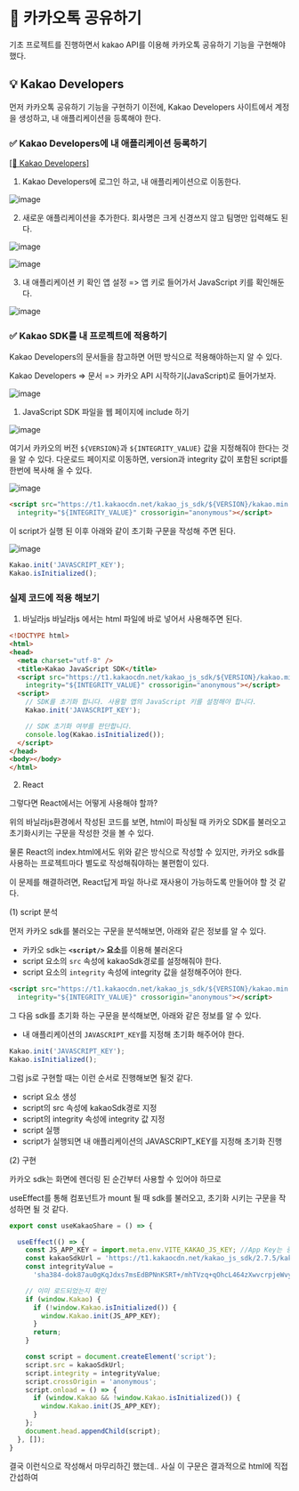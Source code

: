 # 📝 카카오톡 공유하기
기초 프로젝트를 진행하면서 kakao API를 이용해 카카오톡 공유하기 기능을 구현해야 했다.

## 💡 Kakao Developers
먼저 카카오톡 공유하기 기능을 구현하기 이전에, Kakao Developers 사이트에서 계정을 생성하고, 내 애플리케이션을 등록해야 한다.

### ✅ Kakao Developers에 내 애플리케이션 등록하기

[[🔗 Kakao Developers]](https://developers.kakao.com/)
1. Kakao Developers에 로그인 하고, 내 애플리케이션으로 이동한다.

![image](https://github.com/user-attachments/assets/c6dc2d1c-faaf-4172-a9a8-4d9d4dc3f685)

2. 새로운 애플리케이션을 추가한다.
회사명은 크게 신경쓰지 않고 팀명만 입력해도 된다.

![image](https://github.com/user-attachments/assets/959df00b-c573-4082-932e-007cf78d61a2)

![image](https://github.com/user-attachments/assets/566e9a37-8b48-484c-8742-beb855f646e0)

3. 내 애플리케이션 키 확인
앱 설정 => 앱 키로 들어가서 JavaScript 키를 확인해둔다.

![image](https://github.com/user-attachments/assets/ed9786cc-b5ad-4c60-a693-9697b61c06da)

### ✅ Kakao SDK를 내 프로젝트에 적용하기
Kakao Developers의 문서들을 참고하면 어떤 방식으로 적용해야하는지 알 수 있다.

Kakao Developers => 문서 => 카카오 API 시작하기(JavaScript)로 들어가보자.

![image](https://github.com/user-attachments/assets/87cd36c4-9a9c-46c3-9ede-f9c88b49a035)

1. JavaScript SDK 파일을 웹 페이지에 include 하기

![image](https://github.com/user-attachments/assets/adf7a5e5-7097-457f-afe7-85ff3d2e6a1d)

여기서 카카오의 버전 `${VERSION}`과 `${INTEGRITY_VALUE}` 값을 지정해줘야 한다는 것을 알 수 있다.
다운로드 페이지로 이동하면, version과 integrity 값이 포함된 script를 한번에 복사해 올 수 있다.

![image](https://github.com/user-attachments/assets/1a43fb92-53a7-4b7a-9742-eb173fa87f65)
```html
<script src="https://t1.kakaocdn.net/kakao_js_sdk/${VERSION}/kakao.min.js"
  integrity="${INTEGRITY_VALUE}" crossorigin="anonymous"></script>
```


이 script가 실행 된 이후 아래와 같이 초기화 구문을 작성해 주면 된다.

![image](https://github.com/user-attachments/assets/25217337-3d67-4d96-b01f-cd74b5751a07)
```js
Kakao.init('JAVASCRIPT_KEY');
Kakao.isInitialized();
```

### 실제 코드에 적용 해보기
1. 바닐라js
바닐라js 에서는 html 파일에 바로 넣어서 사용해주면 된다.
```html
<!DOCTYPE html>
<html>
<head>
  <meta charset="utf-8" />
  <title>Kakao JavaScript SDK</title>
  <script src="https://t1.kakaocdn.net/kakao_js_sdk/${VERSION}/kakao.min.js"
    integrity="${INTEGRITY_VALUE}" crossorigin="anonymous"></script>
  <script>
    // SDK를 초기화 합니다. 사용할 앱의 JavaScript 키를 설정해야 합니다.
    Kakao.init('JAVASCRIPT_KEY');

    // SDK 초기화 여부를 판단합니다.
    console.log(Kakao.isInitialized());
  </script>
</head>
<body></body>
</html>
```

2. React

그렇다면 React에서는 어떻게 사용해야 할까?

위의 바닐라js환경에서 작성된 코드를 보면, html이 파싱될 때 카카오 SDK를 불러오고 초기화시키는 구문을 작성한 것을 볼 수 있다.

물론 React의 index.html에서도 위와 같은 방식으로 작성할 수 있지만, 카카오 sdk를 사용하는 프로젝트마다 별도로 작성해줘야하는 불편함이 있다.

이 문제를 해결하려면, React답게 파일 하나로 재사용이 가능하도록 만들어야 할 것 같다.

(1) script 분석

먼저 카카오 sdk를 불러오는 구문을 분석해보면, 아래와 같은 정보를 알 수 있다.
- 카카오 sdk는 **`<script/>` 요소**를 이용해 불러온다
- script 요소의 `src` 속성에 kakaoSdk경로를 설정해줘야 한다.
- script 요소의 `integrity` 속성에 integrity 값을 설정해주어야 한다. 
```html
<script src="https://t1.kakaocdn.net/kakao_js_sdk/${VERSION}/kakao.min.js"
  integrity="${INTEGRITY_VALUE}" crossorigin="anonymous"></script>
```

그 다음 sdk를 초기화 하는 구문을 분석해보면, 아래와 같은 정보를 알 수 있다.
- 내 애플리케이션의 `JAVASCRIPT_KEY`를 지정해 초기화 해주어야 한다.
```js
Kakao.init('JAVASCRIPT_KEY');
Kakao.isInitialized();
```

그럼 js로 구현할 때는 이런 순서로 진행해보면 될것 같다.
- script 요소 생성
- script의 src 속성에 kakaoSdk경로 지정
- script의 integrity 속성에 integrity 값 지정
- script 실행
- script가 실행되면 내 애플리케이션의 JAVASCRIPT_KEY를 지정해 초기화 진행

(2) 구현

카카오 sdk는 화면에 렌더링 된 순간부터 사용할 수 있어야 하므로

useEffect를 통해 컴포넌트가 mount 될 때 sdk를 불러오고, 초기화 시키는 구문을 작성하면 될 것 같다.

```js
export const useKakaoShare = () => {

  useEffect(() => {
    const JS_APP_KEY = import.meta.env.VITE_KAKAO_JS_KEY; //App Key는 중요한 값이므로 환경변수 처리하였다.
    const kakaoSdkUrl = 'https://t1.kakaocdn.net/kakao_js_sdk/2.7.5/kakao.min.js';
    const integrityValue =
      'sha384-dok87au0gKqJdxs7msEdBPNnKSRT+/mhTVzq+qOhcL464zXwvcrpjeWvyj1kCdq6';

    // 이미 로드되었는지 확인
    if (window.Kakao) {
      if (!window.Kakao.isInitialized()) {
        window.Kakao.init(JS_APP_KEY);
      }
      return;
    }

    const script = document.createElement('script');
    script.src = kakaoSdkUrl;
    script.integrity = integrityValue;
    script.crossOrigin = 'anonymous';
    script.onload = () => {
      if (window.Kakao && !window.Kakao.isInitialized()) {
        window.Kakao.init(JS_APP_KEY);
      }
    };
    document.head.appendChild(script);
  }, []);
}
```
결국 이런식으로 작성해서 마무리하긴 했는데..
사실 이 구문은 결과적으로 html에 직접 간섭하여 <script/> 요소를 직접 추가하는 구문이라서 이 구문이 딱히 React 다운 구문이라는 생각이 들진 않았다.

(3) 추후 다시 도전해 볼 내용

React의 기본 철학 중 가장 중요한 것은 역할 분리, 즉 개발자는 개발에만 집중하고, 요소의 제어는 React 시스템이 하도록 만들어 역할을 완전히 분리하게 만드는 것이다.
이것을 고려해 봤을 때 가장 React다운 해결 방법은 React-Helmet을 이용하는게 아닐까 싶다.
개발자는 Helmet에 kakao Sdk를 추가하는 script를 작성만 해주면, React 시스템이 html에 알아서 script를 추가하게 만드는 것이다.

아직 직접 해보지는 않았지만 추후에 다시 작업해 볼 생각이다.
```js
import { Helmet } from 'react-helmet'

export const KakaoScript = () => {
  return (
    <Helmet>
      <script src="https://t1.kakaocdn.net/kakao_js_sdk/${VERSION}/kakao.min.js"
      integrity="${INTEGRITY_VALUE}" crossorigin="anonymous"></script>
    </Helmet>
  )
}
```

```js

```

### ✅ JavaScript_key 환경변수 처리하기
기초 프로젝트를 진행하기 이전에 환경변수를 한번도 사용해 본 적이 없어서 어떤 값을 환경변수로 처리해야될 지 고민을 좀 했었던 것 같다.

#### ❓ 환경변수 적용 검토
먼저 Kakao Sdk를 사용하기 위해 필요한 값들은 아래와 같다.

- SDK Version을 포함한 참조 경로
- integrity 값
- 내 애플리케이션의 JAVASCRIPT_KEY 값

이 중 첫번째와 두번째는 kakao developers 사이트에서 최신값을 항상 제공해주기 때문에 환경변수로 관리할 필요가 없다고 느꼈다.
하지만 내 애플리케이션의 JAVASCRIPT_KEY 값은 내 애플리케이션의 고유 ID이기 때문에 환경변수로 관리헤야한다고 느꼈다.

#### ❓환경변수 지정 방법
나는 JAVASCRIPT_KEY 값을 환경변수로 사용하기로 결정했고, 환경변수가 필요한 곳이 어디인지 생각을 해보아야 한다.
우선 내가 작업하는 환경은 Node.js 기반의 Local 환경, 그리고 배포를 Vercel로 진행했기 때문에 Vercel에도 환경 변수를 등록해주어야 했다.

1. Local 환경에서 환경변수 지정하기
프로젝트의 최상위 폴더에 `.env.local` 파일을 생성하고, 환경변수로 사용할 변수 이름과 값을 지정해준다.
참고로, React + vite 빌드환경에서는 Vercel 배포할때 환경 변수 이름 앞에 `VITE`를 붙여주어야 오류가 나지 않는다고 한다.

```
VITE_KAKAO_JS_KEY=...
```

2. Vercel 환경에서 환경변수 지정하기
Vercel => 프로젝트 선택 => Settings => Environment Variables

환경변수 Key 이름과 Value를 작성해준 수 Save 버튼을 눌러 저장해주면 된다.
여기서 Environments는 `All Environments` 가 맞는지 확인해는 게 좋다.
![image](https://github.com/user-attachments/assets/5ab98b5b-5275-4a0c-b596-2c68db5e7be2)


